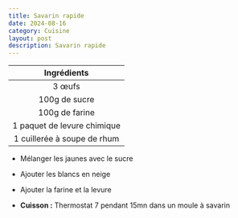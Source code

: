 ```yaml
---
title: Savarin rapide
date: 2024-08-16
category: Cuisine
layout: post
description: Savarin rapide
---
```


|         Ingrédients         |
| :-------------------------: |
|           3 œufs            |
|        100g de sucre        |
|       100g de farine        |
| 1 paquet de levure chimique |
| 1 cuillerée à soupe de rhum |

- Mélanger les jaunes avec le sucre
- Ajouter les blancs en neige
- Ajouter la farine et la levure 

- **Cuisson :** Thermostat 7 pendant 15mn dans un moule à savarin
